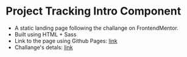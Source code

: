 # Project Tracking Intro Component

- A static landing page following the challange on FrontendMentor.
- Built using HTML + Sass
- Link to the page using Github Pages: [link](https://nnkhuongduy.github.io/project-tracking/)
- Challange's detals: [link](https://www.frontendmentor.io/challenges/project-tracking-intro-component-5d289097500fcb331a67d80e)
